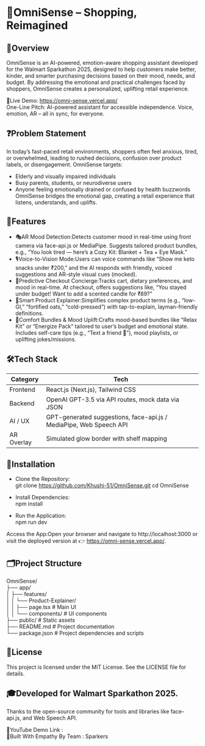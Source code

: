 # 🛒OmniSense – Shopping, Reimagined
## 📌Overview <br>
OmniSense is an AI-powered, emotion-aware shopping assistant developed for the Walmart Sparkathon 2025, designed to help customers make better, kinder, and smarter purchasing decisions based on their mood, needs, and budget. By addressing the emotional and practical challenges faced by shoppers, OmniSense creates a personalized, uplifting retail experience.

🔗Live Demo: https://omni-sense.vercel.app/ <br>
One-Line Pitch: AI-powered assistant for accessible independence. Voice, emotion, AR – all in sync, for everyone.

## ❓Problem Statement
In today’s fast-paced retail environments, shoppers often feel anxious, tired, or overwhelmed, leading to rushed decisions, confusion over product labels, or disengagement. OmniSense targets:  
- Elderly and visually impaired individuals  
- Busy parents, students, or neurodiverse users  
- Anyone feeling emotionally drained or confused by health buzzwords
OmniSense bridges the emotional gap, creating a retail experience that listens, understands, and uplifts.

## 🌟Features
- 🎭AR Mood Detection:Detects customer mood in real-time using front camera via face-api.js or MediaPipe. Suggests tailored product bundles, e.g., “You look tired — here’s a Cozy Kit: Blanket + Tea + Eye Mask.”
- 🎙️Voice-to-Vision Mode:Users can voice commands like “Show me keto snacks under ₹200,” and the AI responds with friendly, voiced suggestions and AR-style visual cues (mocked).
- 🤖Predictive Checkout Concierge:Tracks cart, dietary preferences, and mood in real-time. At checkout, offers suggestions like, “You stayed under budget! Want to add a scented candle for ₹89?”
- 🧾Smart Product Explainer:Simplifies complex product terms (e.g., “low-GI,” “fortified oats,” “cold-pressed”) with tap-to-explain, layman-friendly definitions.
- 🧘Comfort Bundles & Mood Uplift:Crafts mood-based bundles like “Relax Kit” or “Energize Pack” tailored to user’s budget and emotional state. Includes self-care tips (e.g., “Text a friend 💌”), mood playlists, or uplifting jokes/missions.

## 🛠Tech Stack
| Category       | Tech                                                                 |
|----------------|----------------------------------------------------------------------|
| Frontend       | React.js (Next.js), Tailwind CSS                                     |
| Backend        | OpenAI GPT-3.5 via API routes, mock data via JSON                    |
| AI / UX        | GPT-generated suggestions, face-api.js / MediaPipe, Web Speech API   |
| AR Overlay     | Simulated glow border with shelf mapping                             |

## 🚀Installation

- Clone the Repository:  
git clone https://github.com/Khushi-51/OmniSense.git
cd OmniSense

- Install Dependencies:  
npm install

- Run the Application:  
npm run dev

Access the App:Open your browser and navigate to http://localhost:3000 or visit the deployed version at 👉 https://omni-sense.vercel.app/.

## 🗂Project Structure
OmniSense/ <br>
├── app/   <br>
│   ├── features/  <br>
│   │   └── Product-Explainer/  <br>
│   │       ├── page.tsx         # Main UI  <br>
│   │       └── components/      # UI components  <br>
├── public/                      # Static assets  <br>
├── README.md                    # Project documentation  <br>
└── package.json                 # Project dependencies and scripts  <br>


## 📄License
This project is licensed under the MIT License. See the LICENSE file for details.

## 🎓Developed for Walmart Sparkathon 2025.  
Thanks to the open-source community for tools and libraries like face-api.js, and Web Speech API.  

🎥YouTube Demo Link :   <br>
💙Built With Empathy By Team : Sparkers

